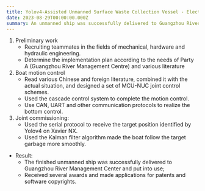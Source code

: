 ```yaml
---
title: Yolov4-Assisted Unmanned Surface Waste Collection Vessel - Electric Control Group Leader
date: 2023-08-29T00:00:00.000Z
summary: An unmanned ship was successfully delivered to Guangzhou River Management Center and put into use
---
```


1. Preliminary work
	* Recruiting teammates in the fields of mechanical, hardware and hydraulic engineering.
	* Determine the implementation plan according to the needs of Party A (Guangzhou River Management Centre) and various literature
2. Boat motion control
	* Read various Chinese and foreign literature, combined it with the actual situation, and designed a set of MCU-NUC joint control schemes.
	* Used the cascade control system to complete the motion control.
	* Use CAN, UART and other communication protocols to realize the bottom control.
3. Joint commissioning:
	* Used the serial protocol to receive the target position identified by Yolov4 on Xavier NX.
	* Used the Kalman filter algorithm made the boat follow the target garbage more smoothly.
* Result: 
	* The finished unmanned ship was successfully delivered to Guangzhou River Management Center and put into use;
	* Received several awards and made applications for patents and software copyrights.

